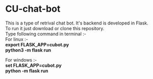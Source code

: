 # CU-chat-bot
This is a type of retrival chat bot. It's backend is developed in Flask.     
To run it just download or clone this repository.   
Type following command in terminal :-    
For linux :-  
**export FLASK_APP=cubot.py**     
**python3 -m flask run**     

For windows :-   
**set FLASK_APP=cubot.py**      
**python -m flask run**    

